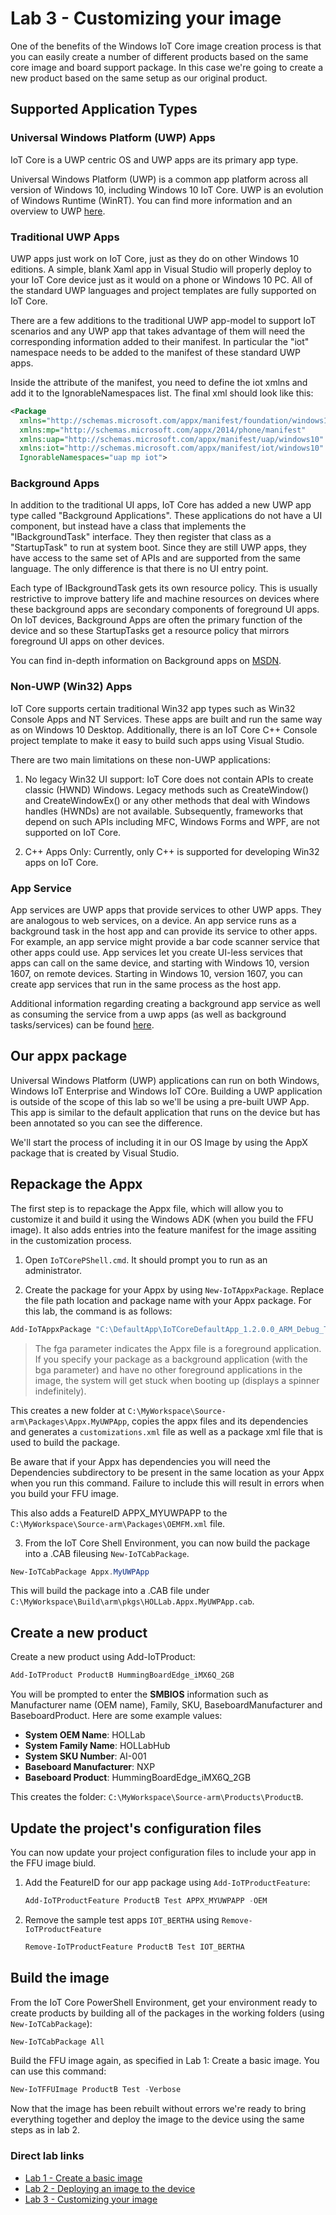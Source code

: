 # Lab 3 - Customizing your image

One of the benefits of the Windows IoT Core image creation process is that you can easily create a number of different products based on the same core image and board support package. In this case we're going to create a new product based on the same setup as our original product.

## Supported Application Types

### Universal Windows Platform (UWP) Apps
IoT Core is a UWP centric OS and UWP apps are its primary app type.

Universal Windows Platform (UWP) is a common app platform across all version of Windows 10, including Windows 10 IoT Core. UWP is an evolution of Windows Runtime (WinRT). You can find more information and an overview to UWP [here](https://docs.microsoft.com/windows/uwp/get-started/universal-application-platform-guide).

### Traditional UWP Apps
UWP apps just work on IoT Core, just as they do on other Windows 10 editions. A simple, blank Xaml app in Visual Studio will properly deploy to your IoT Core device just as it would on a phone or Windows 10 PC. All of the standard UWP languages and project templates are fully supported on IoT Core.

There are a few additions to the traditional UWP app-model to support IoT scenarios and any UWP app that takes advantage of them will need the corresponding information added to their manifest. In particular the "iot" namespace needs to be added to the manifest of these standard UWP apps.

Inside the attribute of the manifest, you need to define the iot xmlns and add it to the IgnorableNamespaces list. The final xml should look like this:

```xml
<Package
  xmlns="http://schemas.microsoft.com/appx/manifest/foundation/windows10"
  xmlns:mp="http://schemas.microsoft.com/appx/2014/phone/manifest"
  xmlns:uap="http://schemas.microsoft.com/appx/manifest/uap/windows10"
  xmlns:iot="http://schemas.microsoft.com/appx/manifest/iot/windows10"
  IgnorableNamespaces="uap mp iot">
```

### Background Apps

In addition to the traditional UI apps, IoT Core has added a new UWP app type called "Background Applications". These applications do not have a UI component, but instead have a class that implements the "IBackgroundTask" interface. They then register that class as a "StartupTask" to run at system boot. Since they are still UWP apps, they have access to the same set of APIs and are supported from the same language. The only difference is that there is no UI entry point.

Each type of IBackgroundTask gets its own resource policy. This is usually restrictive to improve battery life and machine resources on devices where these background apps are secondary components of foreground UI apps. On IoT devices, Background Apps are often the primary function of the device and so these StartupTasks get a resource policy that mirrors foreground UI apps on other devices.

You can find in-depth information on Background apps on [MSDN](https://docs.microsoft.com/windows/iot-core/develop-your-app/backgroundapplications).

### Non-UWP (Win32) Apps
IoT Core supports certain traditional Win32 app types such as Win32 Console Apps and NT Services. These apps are built and run the same way as on Windows 10 Desktop. Additionally, there is an IoT Core C++ Console project template to make it easy to build such apps using Visual Studio.

There are two main limitations on these non-UWP applications:

1. No legacy Win32 UI support: IoT Core does not contain APIs to create classic (HWND) Windows. Legacy methods such as CreateWindow() and CreateWindowEx() or any other methods that deal with Windows handles (HWNDs) are not available. Subsequently, frameworks that depend on such APIs including MFC, Windows Forms and WPF, are not supported on IoT Core.

2. C++ Apps Only: Currently, only C++ is supported for developing Win32 apps on IoT Core.

### App Service
App services are UWP apps that provide services to other UWP apps. They are analogous to web services, on a device. An app service runs as a background task in the host app and can provide its service to other apps. For example, an app service might provide a bar code scanner service that other apps could use. App services let you create UI-less services that apps can call on the same device, and starting with Windows 10, version 1607, on remote devices. Starting in Windows 10, version 1607, you can create app services that run in the same process as the host app.

Additional information regarding creating a background app service as well as consuming the service from a uwp apps (as well as background tasks/services) can be found [here](https://docs.microsoft.com/en-us/windows/uwp/launch-resume/how-to-create-and-consume-an-app-service).

## Our appx package

Universal Windows Platform (UWP) applications can run on both Windows, Windows IoT Enterprise and Windows IoT COre. Building a UWP application is outside of the scope of this lab so we'll be using a pre-built UWP App. This app is similar to the default application that runs on the device but has been annotated so you can see the difference.

We'll start the process of including it in our OS Image by using the AppX package that is created by Visual Studio.

## Repackage the Appx

The first step is to repackage the Appx file, which will allow you to customize it and build it using the Windows ADK (when you build the FFU image). It also adds entries into the feature manifest for the image assiting in the customization process.

1. Open `IoTCorePShell.cmd`. It should prompt you to run as an administrator.

2. Create the package for your Appx by using `New-IoTAppxPackage`. Replace the file path location and package name with your Appx package. For this lab, the command is as follows:

```powershell
Add-IoTAppxPackage "C:\DefaultApp\IoTCoreDefaultApp_1.2.0.0_ARM_Debug_Test\IoTCoreDefaultApp_1.2.0.0_ARM_Debug.Appx" fga Appx.MyUWPApp
```

>The fga parameter indicates the Appx file is a foreground application. If you specify your package as a background application (with the bga parameter) and have no other foreground applications in the image, the system will get stuck when booting up (displays a spinner indefinitely).

This creates a new folder at `C:\MyWorkspace\Source-arm\Packages\Appx.MyUWPApp`, copies the appx files and its dependencies and generates a `customizations.xml` file as well as a package xml file that is used to build the package.

Be aware that if your Appx has dependencies you will need the Dependencies subdirectory to be present in the same location as your Appx when you run this command. Failure to include this will result in errors when you build your FFU image.

This also adds a FeatureID APPX_MYUWPAPP to the `C:\MyWorkspace\Source-arm\Packages\OEMFM.xml` file.

3. From the IoT Core Shell Environment, you can now build the package into a .CAB fileusing `New-IoTCabPackage`.

```powershell
New-IoTCabPackage Appx.MyUWPApp
```

This will build the package into a .CAB file under `C:\MyWorkspace\Build\arm\pkgs\HOLLab.Appx.MyUWPApp.cab`.

## Create a new product

Create a new product using Add-IoTProduct:

```powershell
Add-IoTProduct ProductB HummingBoardEdge_iMX6Q_2GB
```

You will be prompted to enter the **SMBIOS** information such as Manufacturer name (OEM name), Family, SKU, BaseboardManufacturer and BaseboardProduct. Here are some example values:

- **System OEM Name**: HOLLab
- **System Family Name**: HOLLabHub
- **System SKU Number**: AI-001
- **Baseboard Manufacturer**: NXP
- **Baseboard Product**: HummingBoardEdge_iMX6Q_2GB
    
This creates the folder: `C:\MyWorkspace\Source-arm\Products\ProductB`.

## Update the project's configuration files

You can now update your project configuration files to include your app in the FFU image biuld.

1. Add the FeatureID for our app package using `Add-IoTProductFeature`:

   ```powershell
   Add-IoTProductFeature ProductB Test APPX_MYUWPAPP -OEM
   ```

2. Remove the sample test apps `IOT_BERTHA` using `Remove-IoTProductFeature`

   ```powershell
   Remove-IoTProductFeature ProductB Test IOT_BERTHA
   ```

## Build the image
From the IoT Core PowerShell Environment, get your environment ready to create products by building all of the packages in the working folders (using `New-IoTCabPackage`):

```powershell
New-IoTCabPackage All
```

Build the FFU image again, as specified in Lab 1: Create a basic image. You can use this command:

```powershell
New-IoTFFUImage ProductB Test -Verbose
```

Now that the image has been rebuilt without errors we're ready to bring everything together and deploy the image to the device using the same steps as in lab 2.

### Direct lab links
- [Lab 1 - Create a basic image](https://github.com/TGoodhew/DenverHOL/blob/master/Labs/Lab1.md)
- [Lab 2 - Deploying an image to the device](https://github.com/TGoodhew/DenverHOL/blob/master/Labs/Lab2.md)
- [Lab 3 - Customizing your image](https://github.com/TGoodhew/DenverHOL/blob/master/Labs/Lab3.md)
